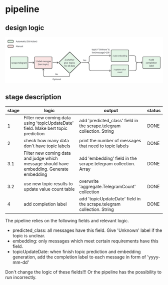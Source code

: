 # pipeline
## design logic
![img.png](pipeline.png)

## stage description
| stage | logic                                                                                | output                                                                 | status |
|-------|--------------------------------------------------------------------------------------|------------------------------------------------------------------------|--------|
| 1     | Filter new coming data using 'topicUpdateDate' field. Make bert topic prediction     | add 'predicted_class' field  in the scrape.telegram collection. String | DONE   |
| 2     | check how many data don't have topic labels                                          | print the number of messages that need to topic labels                 | DONE   |
| 3.1   | Filter new coming data and judge which message should have embedding. Generate embedding | add 'embedding' field in the scrape.telegram collection. Array         | DONE   |
| 3.2   | use new topic results to update value count table                                    | overwrite 'aggregate.TelegramCount' collection                         | DONE   |
| 4     | add completion label                                                                 | add 'topicUpdateDate' field in the scrape.telegram collection. String  | DONE   |

The pipeline relies on the following fields and relevant logic.     
- predicted_class: all messages have this field. Give 'Unknown' label if the topic is unclear.    
- embedding: only messages which meet certain requirements have this field.    
- topicUpdateDate: when finish topic prediction and embedding generation, add the completion label to each message in form of 'yyyy-mm-dd'   

Don't change the logic of these fields!!! Or the pipeline has the possibility to run incorrectly. 
